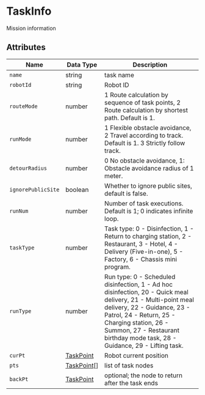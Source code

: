 # TaskInfo

Mission information

## Attributes

| Name | Data Type                                    | Description                                                                                                                                                                                          |
| ---------- |----------------------------------------------|------------------------------------------------------------------------------------------------------------------------------------------------------------------------------------------------------|
| `name` | string                                       | task name                                                                                                                                                                                            |
| `robotId` | string                                       | Robot ID                                                                                                                                                                                             |
| `routeMode`        | number  | 1 Route calculation by sequence of task points, 2 Route calculation by shortest path. Default is 1.                                                                                       |
| `runMode`          | number  | 1 Flexible obstacle avoidance, 2 Travel according to track. Default is 1. 3 Strictly follow track.                                                                                          |
| `detourRadius` | number | 0 No obstacle avoidance, 1: Obstacle avoidance radius of 1 meter.
| `ignorePublicSite` | boolean | Whether to ignore public sites, default is false.                                                                                                                                              |
| `runNum`           | number  | Number of task executions. Default is 1; 0 indicates infinite loop.                                                                                                                           |
| `taskType`         | number  | Task type: 0 - Disinfection, 1 - Return to charging station, 2 - Restaurant, 3 - Hotel, 4 - Delivery (Five-in-one), 5 - Factory, 6 - Chassis mini program.                                                                                                   |
| `runType`          | number  | Run type: 0 - Scheduled disinfection, 1 - Ad hoc disinfection, 20 - Quick meal delivery, 21 - Multi-point meal delivery, 22 - Guidance, 23 - Patrol, 24 - Return, 25 - Charging station, 26 - Summon, 27 - Restaurant birthday mode task, 28 - Guidance, 29 - Lifting task.| `runNum` | number                                       | The number of task executions<br/>The default is 1; 0 means infinite loop                                                                                                                            |
| `curPt` | [TaskPoint](../../Define/Define-TaskPoint)   | Robot current position                                                                                                                                                                               |
| `pts` | [TaskPoint](../../Define/Define-TaskPoint)[] | list of task nodes                                                                                                                                                                                   |
| `backPt` | [TaskPoint](../../Define/Define-TaskPoint)   | optional; the node to return after the task ends                                                                                                                                                     |
